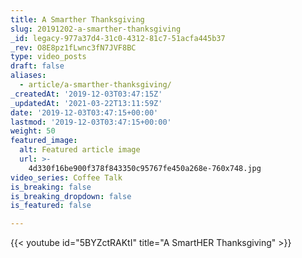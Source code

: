 ```yaml
---
title: A Smarther Thanksgiving
slug: 20191202-a-smarther-thanksgiving
_id: legacy-977a37d4-31c0-4312-81c7-51acfa445b37
_rev: O8E8pz1fLwnc3fN7JVF8BC
type: video_posts
draft: false
aliases:
  - article/a-smarther-thanksgiving/
_createdAt: '2019-12-03T03:47:15Z'
_updatedAt: '2021-03-22T13:11:59Z'
date: '2019-12-03T03:47:15+00:00'
lastmod: '2019-12-03T03:47:15+00:00'
weight: 50
featured_image:
  alt: Featured article image
  url: >-
    4d330f16be900f378f843350c95767fe450a268e-760x748.jpg
video_series: Coffee Talk
is_breaking: false
is_breaking_dropdown: false
is_featured: false

---
```

{{< youtube id="5BYZctRAKtI" title="A SmartHER Thanksgiving" >}}